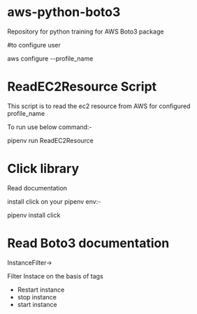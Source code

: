 # aws-python-boto3
Repository for python training for AWS Boto3 package

#to configure user

aws configure --profile_name

# ReadEC2Resource Script
This script is to read the ec2 resource from AWS for configured profile_name

To run use below command:-

pipenv run ReadEC2Resource

# Click library
Read documentation

install click on your pipenv env:-

pipenv install click

# Read Boto3 documentation

InstanceFilter->

Filter Instace on the basis of tags
- Restart instance
- stop instance
- start instance
